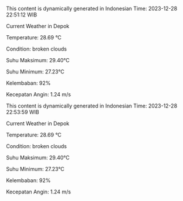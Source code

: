 
This content is dynamically generated in Indonesian Time: 2023-12-28 22:51:12 WIB


Current Weather in Depok

Temperature: 28.69 °C

Condition: broken clouds

Suhu Maksimum: 29.40°C

Suhu Minimum: 27.23°C

Kelembaban: 92%

Kecepatan Angin: 1.24 m/s


This content is dynamically generated in Indonesian Time: 2023-12-28 22:53:59 WIB


Current Weather in Depok

Temperature: 28.69 °C

Condition: broken clouds

Suhu Maksimum: 29.40°C

Suhu Minimum: 27.23°C

Kelembaban: 92%

Kecepatan Angin: 1.24 m/s

